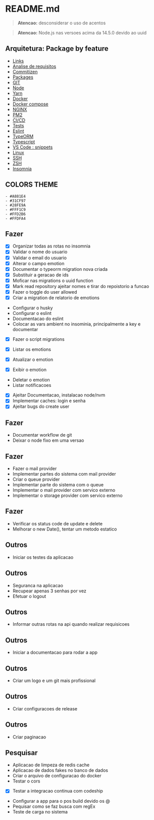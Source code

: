 # README.md

> **Atencao:** desconsiderar o uso de acentos

> **Atencao:** Node.js nas versoes acima da 14.5.0 devido ao uuid

## Arquitetura: Package by feature

-   [Links](documentation/links.md)
-   [Analise de requisitos](documentation/analise-de-requisitos.md)
-   [Commitizen](documentation/commitizen.md)
-   [Packages](documentation/packages.md)
-   [GIT](documentation/git.md)
-   [Node](documentation/node.md)
-   [Yarn](documentation/yarn.md)
-   [Docker](documentation/docker.md)
-   [Docker compose](documentation/docker-compose.md)
-   [NGINX](documentation/nginx.md)
-   [PM2](documentation/pm2.md)
-   [CI/CD](documentation/ci-cd.md)
-   [Tests](documentation/tests.md)
-   [Eslint](documentation/eslint.md)
-   [TypeORM](documentation/typeorm.md)
-   [Typescript](documentation/typescript.md)
-   [VS Code : snippets](documentation/vscode.md)
-   [Linux](documentation/linux.md)
-   [SSH](documentation/ssh.md)
-   [ZSH](documentation/zsh.md)
-   [Insomnia](documentation/insomnia.md)

## COLORS THEME

    - #A881E4
    - #31CF97
    - #28FE9A
    - #FFF1C9
    - #FFD2B6
    - #FFDFA4

## Fazer

-   [x] Organizar todas as rotas no insomnia
-   [x] Validar o nome do usuario
-   [x] Validar o email do usuario
-   [x] Alterar o campo emotion
-   [x] Documentar o typeorm migration nova criada
-   [x] Substituir a geracao de ids
-   [x] Moficar nas migrations o uuid function
-   [x] Mark read repository ajeitar nomes e tirar do repoistorio a funcao
-   [x] Fazer o toggle do user allowed
-   [x] Criar a migration de relatorio de emotions
-   Configurar o husky
-   Configurar o eslint
-   Documentacao do eslint
-   Colocar as vars ambient no insominia, principalmente a key e documentar
-   [x] Fazer o script migrations

-   [x] Listar os emotions
-   [x] Atualizar o emotion
-   [x] Exibir o emotion
-   Deletar o emotion
-   Listar notificacoes
-   [x] Ajeitar Documentacao, instalacao node/nvm
-   [x] Implementar caches: login e senha
-   [x] Ajeitar bugs do create user

## Fazer

-   Documentar workflow de git
-   Deixar o node fixo em uma versao

## Fazer

-   Fazer o mail provider
-   Implementar partes do sistema com mail provider
-   Criar o queue provider
-   Implementar parte do sistema com o queue
-   Implementar o mail provider com servico externo
-   Implementar o storage provider com servico externo

## Fazer

-   Verificar os status code de update e delete
-   Melhorar o new Date(), tentar um metodo estatico

## Outros

-   Iniciar os testes da aplicacao

## Outros

-   Seguranca na aplicacao
-   Recupear apenas 3 senhas por vez
-   Efetuar o logout

## Outros

-   Informar outras rotas na api quando realizar requisicoes

## Outros

-   Iniciar a documentacao para rodar a app

## Outros

-   Criar um logo e um git mais profissional

## Outros

-   Criar configuracoes de release

## Outros

-   Criar paginacao

## Pesquisar

-   Aplicacao de limpeza de redis cache
-   Aplicacao de dados fakes no banco de dados
-   Criar o arquivo de configuracao do docker
-   Testar o cors
-   [x] Testar a integracao continua com codeship
-   Configurar a app para o pos build devido os @
-   Pequisar como se faz busca com regEx
-   Teste de carga no sistema
